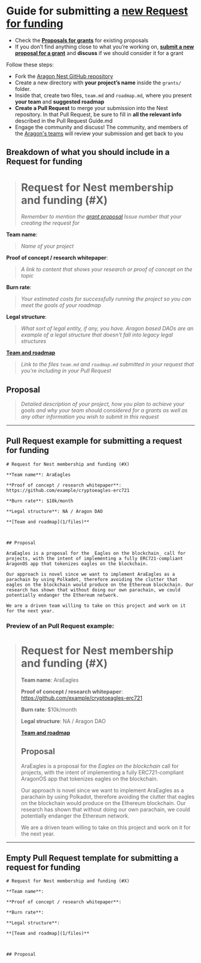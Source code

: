 # Guide for submitting a [new Request for funding](https://github.com/aragon/nest/pulls)

- Check the [**Proposals for grants**](https://github.com/aragon/nest/issues) for existing proposals
- If you don’t find anything close to what you’re working on, [**submit a new proposal for a grant**](https://github.com/aragon/nest/issues/new) and **discuss** if we should consider it for a grant

Follow these steps:

- Fork the [Aragon Nest GitHub repository](https://github.com/aragon/nest)
- Create a new directory with **your project’s name** inside the `grants/` folder.
- Inside that, create two files, `team.md` and `roadmap.md`, where you present **your team** and **suggested roadmap**
- **Create a Pull Request** to merge your submission into the Nest repository. In that Pull Request, be sure to fill in **all the relevant info** described in the Pull Request Guide.md
- Engage the community and discuss! The community, and members of the [Aragon's teams](https://aragon.one) will review your submission and get back to you

## Breakdown of what you should include in a Request for funding

> # Request for Nest membership and funding (#X)
> _Remember to mention the [grant proposal](https://github.com/aragon/nest/issues) Issue number that your creating the request for_

**Team name**:
> _Name of your project_

**Proof of concept / research whitepaper**:
> _A link to content that shows your research or proof of concept on the topic_

**Burn rate**:
> _Your estimated costs for successfully running the project so you can meet the goals of your roadmap_

**Legal structure**:
> _What sort of legal entity, if any, you have. Aragon based DAOs are an example of a legal structure that doesn't fall into legacy legal structures_

**[Team and roadmap](1/files)**
> _Link to the files `team.md` and `roadmap.md` submitted in your request that you're including in your Pull Request_

## Proposal
> _Detailed description of your project, how you plan to achieve your goals and why your team should considered for a grants as well as any other information you wish to submit in this request_

___
## Pull Request example for submitting a request for funding
```
# Request for Nest membership and funding (#X)

**Team name**: AraEagles

**Proof of concept / research whitepaper**: https://github.com/example/cryptoeagles-erc721

**Burn rate**: $10k/month

**Legal structure**: NA / Aragon DAO

**[Team and roadmap](1/files)**



## Proposal

AraEagles is a proposal for the _Eagles on the blockchain_ call for projects, with the intent of implementing a fully ERC721-compliant AragonOS app that tokenizes eagles on the blockchain.

Our approach is novel since we want to implement AraEagles as a parachain by using Polkadot, therefore avoiding the clutter that eagles on the blockchain would produce on the Ethereum blockchain. Our research has shown that without doing our own parachain, we could potentially endanger the Ethereum network.

We are a driven team willing to take on this project and work on it for the next year.
```
### **Preview of an Pull Request example:**
> # Request for Nest membership and funding (#X)
>
> **Team name**: AraEagles
>
> **Proof of concept / research whitepaper**: https://github.com/example/cryptoeagles-erc721
>
> **Burn rate**: $10k/month
>
> **Legal structure**: NA / Aragon DAO
>
> **[Team and roadmap](1/files)**
>
> ## Proposal
>
> AraEagles is a proposal for the _Eagles on the blockchain_ call for projects, with the intent of implementing a fully ERC721-compliant AragonOS app that tokenizes eagles on the blockchain.
>
> Our approach is novel since we want to implement AraEagles as a parachain by using Polkadot, therefore avoiding the clutter that eagles on the blockchain would produce on the Ethereum blockchain. Our research has shown that without doing our own parachain, we could potentially endanger the Ethereum network.
>
> We are a driven team willing to take on this project and work on it for the next year.

___
## Empty Pull Request template for submitting a request for funding
```
# Request for Nest membership and funding (#X)

**Team name**:

**Proof of concept / research whitepaper**:

**Burn rate**:

**Legal structure**:

**[Team and roadmap](1/files)**



## Proposal
```
